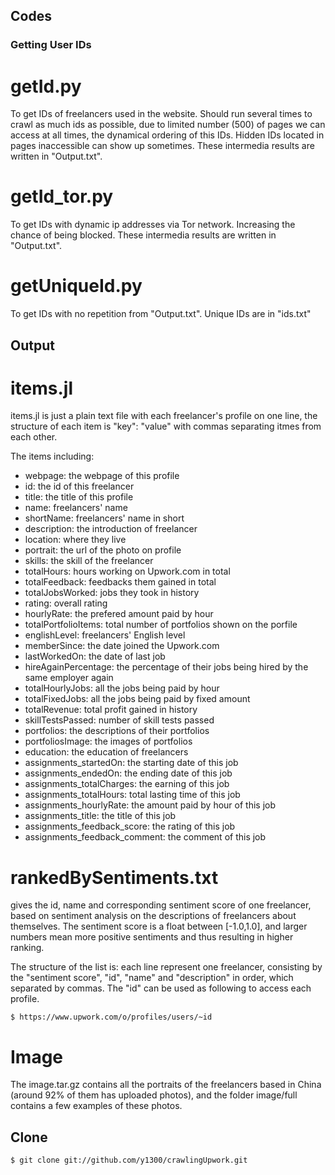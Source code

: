 ## Codes

### Getting User IDs
# getId.py
To get IDs of freelancers used in the website. Should run several times to crawl as much ids as possible, due to limited number (500) of pages we can access at all times, the dynamical ordering of this IDs. Hidden IDs located in pages inaccessible can show up sometimes. These intermedia results are written in "Output.txt".

# getId_tor.py
To get IDs with dynamic ip addresses via Tor network. Increasing the chance of being blocked. These intermedia results are written in "Output.txt".

# getUniqueId.py
To get IDs with no repetition from "Output.txt". Unique IDs are in "ids.txt"



## Output

# items.jl
items.jl is just a plain text file with each freelancer's profile on one line, the structure of each item is "key": "value" with commas separating itmes from each other.

The items including:
- webpage: the webpage of this profile
- id: the id of this freelancer
- title: the title of this profile
- name: freelancers' name
- shortName: freelancers' name in short
- description: the introduction of freelancer
- location: where they live
- portrait: the url of the photo on profile
- skills: the skill of the freelancer
- totalHours: hours working on Upwork.com in total
- totalFeedback: feedbacks them gained in total
- totalJobsWorked: jobs they took in history
- rating: overall rating
- hourlyRate: the prefered amount paid by hour
- totalPortfolioItems: total number of portfolios shown on the porfile
- englishLevel: freelancers' English level
- memberSince: the date joined the Upwork.com
- lastWorkedOn: the date of last job
- hireAgainPercentage: the percentage of their jobs being hired by the same employer again
- totalHourlyJobs: all the jobs being paid by hour
- totalFixedJobs: all the jobs being paid by fixed amount
- totalRevenue: total profit gained in history
- skillTestsPassed: number of skill tests passed
- portfolios: the descriptions of their portfolios
- portfoliosImage: the images of portfolios
- education: the education of freelancers
- assignments_startedOn: the starting date of this job
- assignments_endedOn: the ending date of this job
- assignments_totalCharges: the earning of this job
- assignments_totalHours: total lasting time of this job
- assignments_hourlyRate: the amount paid by hour of this job
- assignments_title: the title of this job
- assignments_feedback_score: the rating of this job
- assignments_feedback_comment: the comment of this job

# rankedBySentiments.txt
gives the id, name and corresponding sentiment score of one freelancer, based on sentiment analysis on the descriptions of freelancers about themselves. The sentiment score is a float between [-1.0,1.0], and larger numbers mean more positive sentiments and thus resulting in higher ranking.

The structure of the list is: each line represent one freelancer, consisting by the "sentiment score", "id", "name" and "description" in order, which separated by commas. The "id" can be used as following to access each profile.

    $ https://www.upwork.com/o/profiles/users/~id
    
# Image
The image.tar.gz contains all the portraits of the freelancers based in China (around 92% of them has uploaded photos), and the folder image/full contains a few examples of these photos.

## Clone

    $ git clone git://github.com/y1300/crawlingUpwork.git

